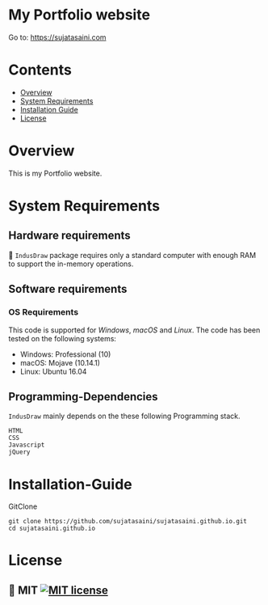 # My Portfolio website
Go to: https://sujatasaini.com

# Contents
- [Overview](#overview)
- [System Requirements](#system-requirements)
- [Installation Guide](#installation-guide)
- [License](#license)

# Overview

This is my Portfolio website.

# System Requirements 
## Hardware requirements
 :rocket: `IndusDraw` package requires only a standard computer with enough RAM to support the in-memory operations.

## Software requirements
### OS Requirements
This code is supported for *Windows*, *macOS* and *Linux*. The code has been tested on the following systems:
+ Windows: Professional (10)
+ macOS: Mojave (10.14.1)
+ Linux: Ubuntu 16.04

## Programming-Dependencies
`IndusDraw` mainly depends on the these following Programming stack.

```
HTML
CSS
Javascript
jQuery
```
# Installation-Guide

GitClone
```
git clone https://github.com/sujatasaini/sujatasaini.github.io.git
cd sujatasaini.github.io
```

# License 
:scroll: MIT
[![MIT license](https://img.shields.io/badge/License-MIT-blue.svg)](https://lbesson.mit-license.org/)
----
